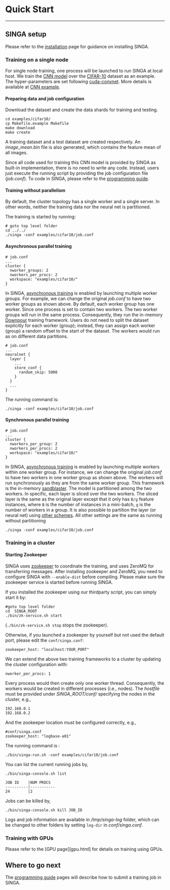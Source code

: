 # Quick Start

---

## SINGA setup

Please refer to the [installation](installation.html) page for guidance on installing SINGA.


### Training on a single node

For single node training, one process will be launched to run SINGA at
local host. We train the [CNN model](http://papers.nips.cc/paper/4824-imagenet-classification-with-deep-convolutional-neural-networks) over the
[CIFAR-10](http://www.cs.toronto.edu/~kriz/cifar.html) dataset as an example.
The hyper-parameters are set following
[cuda-convnet](https://code.google.com/p/cuda-convnet/). More details is
available at [CNN example](cnn.html).


#### Preparing data and job configuration

Download the dataset and create the data shards for training and testing.

    cd examples/cifar10/
    cp Makefile.example Makefile
    make download
    make create

A training dataset and a test dataset are created respectively. An *image_mean.bin* file is also
generated, which contains the feature mean of all images.

Since all code used for training this CNN model is provided by SINGA as
built-in implementation, there is no need to write any code. Instead, users just
execute the running script by providing the job
configuration file (*job.conf*). To code in SINGA, please refer to the
[programming guide](programming-guide.html).

#### Training without parallelism

By default, the cluster topology has a single worker and a single server.
In other words, neither the training data nor the neural net is partitioned.

The training is started by running:

    # goto top level folder
    cd ../../
    ./singa -conf examples/cifar10/job.conf

#### Asynchronous parallel training

    # job.conf
    ...
    cluster {
      nworker_groups: 2
      nworkers_per_procs: 2
      workspace: "examples/cifar10/"
    }

In SINGA, [asynchronous training](architecture.html) is enabled by launching
multiple worker groups. For example, we can change the original *job.conf* to
have two worker groups as shown above. By default, each worker group has one
worker. Since one process is set to contain two workers.  The two worker groups
will run in the same process.  Consequently, they run the in-memory
[Downpour](frameworks.html) training framework.  Users do not need to split the
dataset explicitly for each worker (group); instead, they can assign each
worker (group) a random offset to the start of the dataset. The workers would
run as on different data partitions.

    # job.conf
    ...
    neuralnet {
      layer {
        ...
        store_conf {
          random_skip: 5000
        }
      }
      ...
    }

The running command is:

    ./singa -conf examples/cifar10/job.conf

#### Synchronous parallel training

    # job.conf
    ...
    cluster {
      nworkers_per_group: 2
      nworkers_per_procs: 2
      workspace: "examples/cifar10/"
    }

In SINGA, [asynchronous training](architecture.html) is enabled
by launching multiple workers within one worker group. For instance, we can
change the original *job.conf* to have two workers in one worker group as shown
above. The workers will run synchronously
as they are from the same worker group. This framework is the in-memory
[sandblaster](frameworks.html).
The model is partitioned among the two workers. In specific, each layer is
sliced over the two workers.  The sliced layer
is the same as the original layer except that it only has `B/g` feature
instances, where `B` is the number of instances in a mini-batch, `g` is the number of
workers in a group. It is also possible to partition the layer (or neural net)
using [other schemes](neural-net.html).
All other settings are the same as running without partitioning

    ./singa -conf examples/cifar10/job.conf


### Training in a cluster

#### Starting Zookeeper

SINGA uses [zookeeper](https://zookeeper.apache.org/) to coordinate the
training, and uses ZeroMQ for transferring messages. After installing zookeeper
and ZeroMQ, you need to configure SINGA with `--enable-dist` before compiling.
Please make sure the zookeeper service is started before running SINGA.

If you installed the zookeeper using our thirdparty script, you can
simply start it by:

    #goto top level folder
    cd  SINGA_ROOT
    ./bin/zk-service.sh start

(`./bin/zk-service.sh stop` stops the zookeeper).

Otherwise, if you launched a zookeeper by yourself but not used the
default port, please edit the `conf/singa.conf`:

    zookeeper_host: "localhost:YOUR_PORT"


We can extend the above two training frameworks to a cluster by updating the
cluster configuration with:

    nworker_per_procs: 1

Every process would then create only one worker thread. Consequently, the workers
would be created in different processes (i.e., nodes). The *hostfile*
must be provided under *SINGA_ROOT/conf/* specifying the nodes in the cluster,
e.g.,

    192.168.0.1
    192.168.0.2

And the zookeeper location must be configured correctly, e.g.,

    #conf/singa.conf
    zookeeper_host: "logbase-a01"

The running command is :

    ./bin/singa-run.sh -conf examples/cifar10/job.conf

You can list the current running jobs by,

    ./bin/singa-console.sh list

    JOB ID    |NUM PROCS
    ----------|-----------
    24        |2

Jobs can be killed by,

    ./bin/singa-console.sh kill JOB_ID


Logs and job information are available in */tmp/singa-log* folder, which can be
changed to other folders by setting `log-dir` in *conf/singa.conf*.

### Training with GPUs
Please refer to the [GPU page][gpu.html] for details on training using GPUs.

## Where to go next

The [programming guide](programming-guide.html) pages will
describe how to submit a training job in SINGA.
